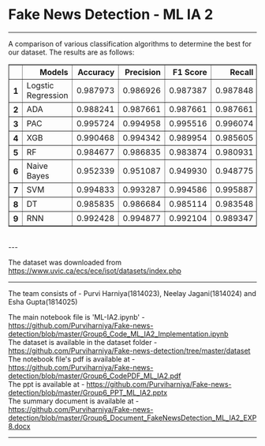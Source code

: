 <h1> Fake News Detection - ML IA 2 </h1>

---

A comparison of various classification algorithms to determine the best for our dataset.
The results are as follows: <br>

<table border="1" class="dataframe">
  <thead>
    <tr style="text-align: right;">
      <th></th>
      <th>Models</th>
      <th>Accuracy</th>
      <th>Precision</th>
      <th>F1 Score</th>
      <th>Recall</th>
    </tr>
  </thead>
  <tbody>
    <tr>
      <th>1</th>
      <td>Logstic Regression</td>
      <td>0.987973</td>
      <td>0.986926</td>
      <td>0.987387</td>
      <td>0.987848</td>
    </tr>
    <tr>
      <th>2</th>
      <td>ADA</td>
      <td>0.988241</td>
      <td>0.987661</td>
      <td>0.987661</td>
      <td>0.987661</td>
    </tr>
    <tr>
      <th>3</th>
      <td>PAC</td>
      <td>0.995724</td>
      <td>0.994958</td>
      <td>0.995516</td>
      <td>0.996074</td>
    </tr>
    <tr>
      <th>4</th>
      <td>XGB</td>
      <td>0.990468</td>
      <td>0.994342</td>
      <td>0.989954</td>
      <td>0.985605</td>
    </tr>
    <tr>
      <th>5</th>
      <td>RF</td>
      <td>0.984677</td>
      <td>0.986835</td>
      <td>0.983874</td>
      <td>0.980931</td>
    </tr>
    <tr>
      <th>6</th>
      <td>Naive Bayes</td>
      <td>0.952339</td>
      <td>0.951087</td>
      <td>0.949930</td>
      <td>0.948775</td>
    </tr>
    <tr>
      <th>7</th>
      <td>SVM</td>
      <td>0.994833</td>
      <td>0.993287</td>
      <td>0.994586</td>
      <td>0.995887</td>
    </tr>
    <tr>
      <th>8</th>
      <td>DT</td>
      <td>0.985835</td>
      <td>0.986684</td>
      <td>0.985114</td>
      <td>0.983548</td>
    </tr>
    <tr>
      <th>9</th>
      <td>RNN</td>
      <td>0.992428</td>
      <td>0.994877</td>
      <td>0.992104</td>
      <td>0.989347</td>
    </tr>
  </tbody>
</table>
<br>
---

The dataset was downloaded from https://www.uvic.ca/ecs/ece/isot/datasets/index.php

---

The team consists of - Purvi Harniya(1814023), Neelay Jagani(1814024) and Esha Gupta(1814025)

The main notebook file is 'ML-IA2.ipynb' - https://github.com/Purviharniya/Fake-news-detection/blob/master/Group6_Code_ML_IA2_Implementation.ipynb  <br>
The dataset is available in the dataset folder -  https://github.com/Purviharniya/Fake-news-detection/tree/master/dataset <br>
The notebook file's pdf is available at - https://github.com/Purviharniya/Fake-news-detection/blob/master/Group6_CodePDF_ML_IA2.pdf <br>
The ppt is available at - https://github.com/Purviharniya/Fake-news-detection/blob/master/Group6_PPT_ML_IA2.pptx  <br>
The summary document is available at - https://github.com/Purviharniya/Fake-news-detection/blob/master/Group6_Document_FakeNewsDetection_ML_IA2_EXP8.docx <br>

---
